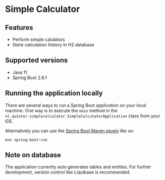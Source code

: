 # Simple Calculator

## Features
- Perform simple calulators
- Store calculation history in H2 database

## Supported versions
- Java 11
- Spring Boot 2.6.1

## Running the application locally

There are several ways to run a Spring Boot application on your local machine. One way is to execute the `main` method in the `nl.quintor.simplecalculator.SimpleCalculatorApplication` class from your IDE.

Alternatively you can use the [Spring Boot Maven plugin](https://docs.spring.io/spring-boot/docs/current/reference/html/build-tool-plugins-maven-plugin.html) like so:

```shell
mvn spring-boot:run
```

## Note on database
The application currently auto generates tables and entities.
For further development, version control like Liquibase is recommended.
